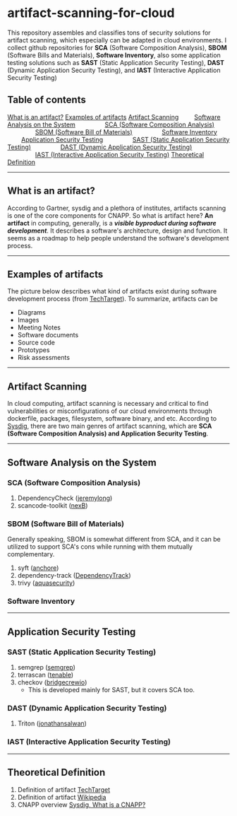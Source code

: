 # artifact-scanning-for-cloud

This repository assembles and classifies tons of security solutions for artifact scanning, which especially can be adapted in cloud environments. I collect github repositories for **SCA** (Software Composition Analysis), **SBOM** (Software Bills and Materials), **Software Inventory**, also some application testing solutions such as **SAST** (Static Application Security Testing), **DAST** (Dynamic Application Security Testing), and **IAST** (Interactive Application Security Testing)

## Table of contents
[What is an artifact?](#what-is-an-artifact?)
[Examples of artifacts](#examples-of-artifacts)
[Artifact Scanning](#artifact-scanning)
&nbsp;&nbsp;&nbsp;&nbsp;&nbsp;&nbsp;&nbsp;&nbsp;[Software Analysis on the System](#software-analysis-on-the-system)
&nbsp;&nbsp;&nbsp;&nbsp;&nbsp;&nbsp;&nbsp;&nbsp;&nbsp;&nbsp;&nbsp;&nbsp;&nbsp;&nbsp;&nbsp;&nbsp;[SCA (Software Composition Analysis)](#sca-software-composition-analysis)
&nbsp;&nbsp;&nbsp;&nbsp;&nbsp;&nbsp;&nbsp;&nbsp;&nbsp;&nbsp;&nbsp;&nbsp;&nbsp;&nbsp;&nbsp;&nbsp;[SBOM (Software Bill of Materials)](#sbom-software-bill-of-materials)
&nbsp;&nbsp;&nbsp;&nbsp;&nbsp;&nbsp;&nbsp;&nbsp;&nbsp;&nbsp;&nbsp;&nbsp;&nbsp;&nbsp;&nbsp;&nbsp;[Software Inventory](#software-inventory)
&nbsp;&nbsp;&nbsp;&nbsp;&nbsp;&nbsp;&nbsp;&nbsp;[Application Security Testing](#application-security-testing)
&nbsp;&nbsp;&nbsp;&nbsp;&nbsp;&nbsp;&nbsp;&nbsp;&nbsp;&nbsp;&nbsp;&nbsp;&nbsp;&nbsp;&nbsp;&nbsp;[SAST (Static Application Security Testing)](#sast-static-application-security-testing)
&nbsp;&nbsp;&nbsp;&nbsp;&nbsp;&nbsp;&nbsp;&nbsp;&nbsp;&nbsp;&nbsp;&nbsp;&nbsp;&nbsp;&nbsp;&nbsp;[DAST (Dynamic Application Security Testing)](#dast-dynamic-application-security-testing)
&nbsp;&nbsp;&nbsp;&nbsp;&nbsp;&nbsp;&nbsp;&nbsp;&nbsp;&nbsp;&nbsp;&nbsp;&nbsp;&nbsp;&nbsp;&nbsp;[IAST (Interactive Application Security Testing)](#iast-interactive-application-security-testing)
[Theoretical Definition](#theoretical-definition)


---
## What is an artifact?

According to Gartner, sysdig and a plethora of institutes, artifacts scanning is one of the core components for CNAPP. So what is artifact here? **An artifact** in computing, generally, is a ***visible byproduct during software development***. It describes a software's architecture, design and function. It seems as a roadmap to help people understand the software's development process.

---
## Examples of artifacts
The picture below describes what kind of artifacts exist during software development process (from [TechTarget](https://www.techtarget.com/searchsoftwarequality/definition/artifact-software-development#:~:text=An%20artifact%20is%20a%20byproduct,models%2C%20printed%20documents%20or%20scripts.)). To summarize, artifacts can be

* Diagrams
* Images
* Meeting Notes
* Software documents
* Source code
* Prototypes
* Risk assessments

---
## Artifact Scanning
In cloud computing, artifact scanning is necessary and critical to find vulnerabilities or misconfigurations of our cloud environments through dockerfile, packages, filesystem, software binary, and etc. According to [Sysdig](https://sysdig.com/learn-cloud-native/cloud-security/cloud-native-application-protection-platform-cnapp-fundamentals/), there are two main genres of artifact scanning, which are **SCA (Software Composition Analysis) and Application Security Testing**.

---
## Software Analysis on the System
### SCA (Software Composition Analysis)

1. DependencyCheck ([jeremylong](https://github.com/jeremylong/DependencyCheck))
2. scancode-toolkit ([nexB](https://github.com/nexB/scancode-toolkit))

### SBOM (Software Bill of Materials)
Generally speaking, SBOM is somewhat different from SCA, and it can be utilized to support SCA's cons while running with them mutually complementary.

1. syft ([anchore](https://github.com/anchore/syft))
2. dependency-track ([DependencyTrack](https://github.com/DependencyTrack/dependency-track))
3. trivy ([aquasecurity](https://github.com/aquasecurity/trivy))

### Software Inventory

---
## Application Security Testing
### SAST (Static Application Security Testing)

1. semgrep ([semgrep](https://github.com/semgrep/semgrep))
2. terrascan ([tenable](https://github.com/tenable/terrascan))
3. checkov ([bridgecrewio](https://github.com/tenable/terrascan))
    * This is developed mainly for SAST, but it covers SCA too.

### DAST (Dynamic Application Security Testing)

1. Triton ([jonathansalwan](https://github.com/jonathansalwan/Triton))

### IAST (Interactive Application Security Testing)
---

## Theoretical Definition

1. Definition of artifact [TechTarget](https://www.techtarget.com/searchsoftwarequality/definition/artifact-software-development#:~:text=An%20artifact%20is%20a%20byproduct,models%2C%20printed%20documents%20or%20scripts.)
2. Definition of artifact [Wikipedia](https://en.wikipedia.org/wiki/Artifact_(software_development))
3. CNAPP overview [Sysdig, What is a CNAPP?](https://sysdig.com/learn-cloud-native/cloud-security/cloud-native-application-protection-platform-cnapp-fundamentals/)
